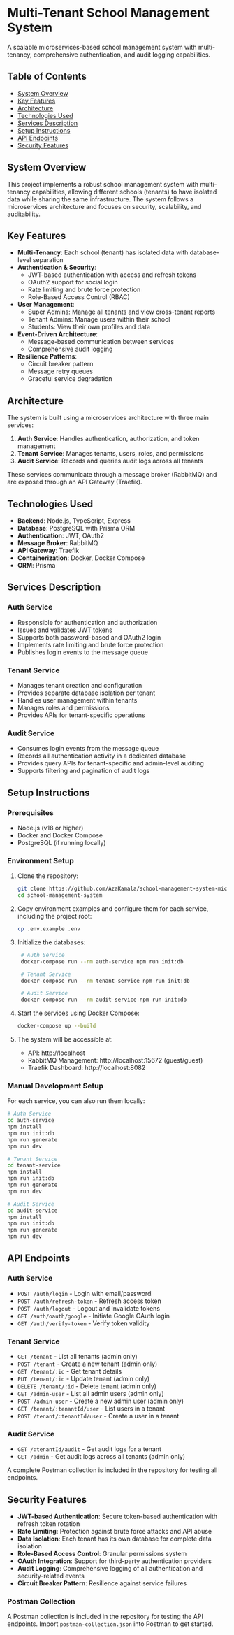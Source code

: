 # Multi-Tenant School Management System

A scalable microservices-based school management system with multi-tenancy, comprehensive authentication, and audit logging capabilities.

## Table of Contents

- [System Overview](#system-overview)
- [Key Features](#key-features)
- [Architecture](#architecture)
- [Technologies Used](#technologies-used)
- [Services Description](#services-description)
- [Setup Instructions](#setup-instructions)
- [API Endpoints](#api-endpoints)
- [Security Features](#security-features)

## System Overview

This project implements a robust school management system with multi-tenancy capabilities, allowing different schools (tenants) to have isolated data while sharing the same infrastructure. The system follows a microservices architecture and focuses on security, scalability, and auditability.

## Key Features

- **Multi-Tenancy**: Each school (tenant) has isolated data with database-level separation
- **Authentication & Security**:
  - JWT-based authentication with access and refresh tokens
  - OAuth2 support for social login
  - Rate limiting and brute force protection
  - Role-Based Access Control (RBAC)
- **User Management**:
  - Super Admins: Manage all tenants and view cross-tenant reports
  - Tenant Admins: Manage users within their school
  - Students: View their own profiles and data
- **Event-Driven Architecture**:
  - Message-based communication between services
  - Comprehensive audit logging
- **Resilience Patterns**:
  - Circuit breaker pattern
  - Message retry queues
  - Graceful service degradation

## Architecture

The system is built using a microservices architecture with three main services:

1. **Auth Service**: Handles authentication, authorization, and token management
2. **Tenant Service**: Manages tenants, users, roles, and permissions 
3. **Audit Service**: Records and queries audit logs across all tenants

These services communicate through a message broker (RabbitMQ) and are exposed through an API Gateway (Traefik).

## Technologies Used

- **Backend**: Node.js, TypeScript, Express
- **Database**: PostgreSQL with Prisma ORM
- **Authentication**: JWT, OAuth2
- **Message Broker**: RabbitMQ
- **API Gateway**: Traefik
- **Containerization**: Docker, Docker Compose
- **ORM**: Prisma

## Services Description

### Auth Service
- Responsible for authentication and authorization
- Issues and validates JWT tokens
- Supports both password-based and OAuth2 login
- Implements rate limiting and brute force protection
- Publishes login events to the message queue

### Tenant Service
- Manages tenant creation and configuration
- Provides separate database isolation per tenant
- Handles user management within tenants
- Manages roles and permissions
- Provides APIs for tenant-specific operations

### Audit Service
- Consumes login events from the message queue
- Records all authentication activity in a dedicated database
- Provides query APIs for tenant-specific and admin-level auditing
- Supports filtering and pagination of audit logs

## Setup Instructions

### Prerequisites
- Node.js (v18 or higher)
- Docker and Docker Compose
- PostgreSQL (if running locally)

### Environment Setup

1. Clone the repository:
   ```bash
   git clone https://github.com/AzaKamala/school-management-system-microservice.git
   cd school-management-system
   ```

2. Copy environment examples and configure them for each service, including the project root:
   ```bash
   cp .env.example .env
   ```

3. Initialize the databases:
   ```bash
    # Auth Service
    docker-compose run --rm auth-service npm run init:db

    # Tenant Service
    docker-compose run --rm tenant-service npm run init:db

    # Audit Service
    docker-compose run --rm audit-service npm run init:db
   ```

4. Start the services using Docker Compose:
   ```bash
   docker-compose up --build
   ```

5. The system will be accessible at:
   - API: http://localhost
   - RabbitMQ Management: http://localhost:15672 (guest/guest)
   - Traefik Dashboard: http://localhost:8082

### Manual Development Setup

For each service, you can also run them locally:

```bash
# Auth Service
cd auth-service
npm install
npm run init:db
npm run generate
npm run dev

# Tenant Service
cd tenant-service
npm install
npm run init:db
npm run generate
npm run dev

# Audit Service
cd audit-service
npm install
npm run init:db
npm run generate
npm run dev
```

## API Endpoints

### Auth Service
- `POST /auth/login` - Login with email/password
- `POST /auth/refresh-token` - Refresh access token
- `POST /auth/logout` - Logout and invalidate tokens
- `GET /auth/oauth/google` - Initiate Google OAuth login
- `GET /auth/verify-token` - Verify token validity

### Tenant Service
- `GET /tenant` - List all tenants (admin only)
- `POST /tenant` - Create a new tenant (admin only)
- `GET /tenant/:id` - Get tenant details
- `PUT /tenant/:id` - Update tenant (admin only)
- `DELETE /tenant/:id` - Delete tenant (admin only)
- `GET /admin-user` - List all admin users (admin only)
- `POST /admin-user` - Create a new admin user (admin only)
- `GET /tenant/:tenantId/user` - List users in a tenant
- `POST /tenant/:tenantId/user` - Create a user in a tenant

### Audit Service
- `GET /:tenantId/audit` - Get audit logs for a tenant
- `GET /admin` - Get audit logs across all tenants (admin only)

A complete Postman collection is included in the repository for testing all endpoints.

## Security Features

- **JWT-based Authentication**: Secure token-based authentication with refresh token rotation
- **Rate Limiting**: Protection against brute force attacks and API abuse
- **Data Isolation**: Each tenant has its own database for complete data isolation
- **Role-Based Access Control**: Granular permissions system
- **OAuth Integration**: Support for third-party authentication providers
- **Audit Logging**: Comprehensive logging of all authentication and security-related events
- **Circuit Breaker Pattern**: Resilience against service failures

### Postman Collection
A Postman collection is included in the repository for testing the API endpoints. Import `postman-collection.json` into Postman to get started.